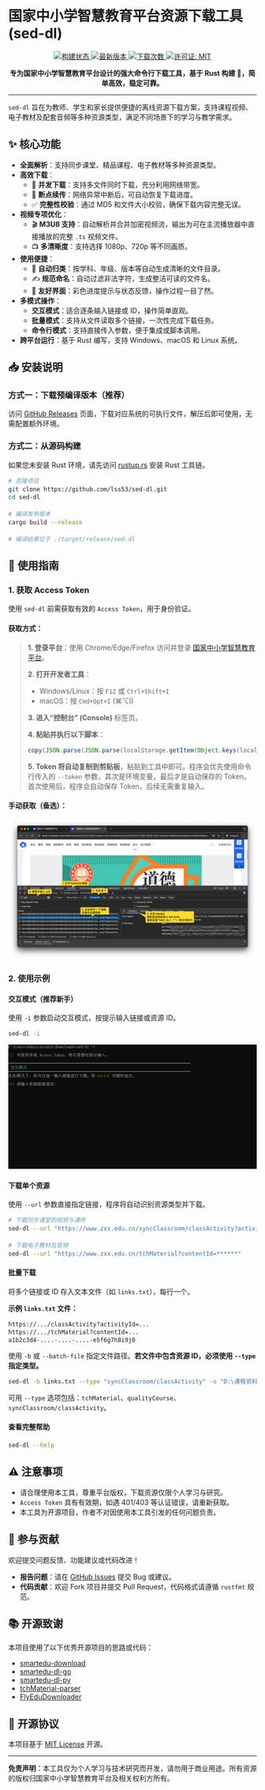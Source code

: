 # 国家中小学智慧教育平台资源下载工具 (sed-dl)

<div align="center">

<p align="center">
    <a href="https://github.com/lss53/sed-dl/actions/workflows/release.yml">
        <img src="https://github.com/lss53/sed-dl/actions/workflows/release.yml/badge.svg" alt="构建状态">
    </a>
    <a href="https://github.com/lss53/sed-dl/releases/latest">
        <img src="https://img.shields.io/github/v/release/lss53/sed-dl" alt="最新版本">
    </a>
    <a href="https://github.com/lss53/sed-dl/releases/latest">
        <img src="https://img.shields.io/github/downloads/lss53/sed-dl/total" alt="下载次数">
    </a>
    <a href="https://opensource.org/licenses/MIT">
        <img src="https://img.shields.io/badge/License-MIT-blue.svg" alt="许可证: MIT">
    </a>
</p>

**专为国家中小学智慧教育平台设计的强大命令行下载工具，基于 Rust 构建 🦀，简单高效，稳定可靠。**

</div>

---

`sed-dl` 旨在为教师、学生和家长提供便捷的离线资源下载方案，支持课程视频、电子教材及配套音频等多种资源类型，满足不同场景下的学习与教学需求。

## ✨ 核心功能

-   **全面解析**：支持同步课堂、精品课程、电子教材等多种资源类型。
-   **高效下载**：
    -   🚀 **并发下载**：支持多文件同时下载，充分利用网络带宽。
    -   🔄 **断点续传**：网络异常中断后，可自动恢复下载进度。
    -   ✅ **完整性校验**：通过 MD5 和文件大小校验，确保下载内容完整无误。
-   **视频专项优化**：
    -   🎬 **M3U8 支持**：自动解析并合并加密视频流，输出为可在主流播放器中直接播放的完整 `.ts` 视频文件。
    -   📺 **多清晰度**：支持选择 1080p、720p 等不同画质。
-   **使用便捷**：
    -   🌳 **自动归类**：按学科、年级、版本等自动生成清晰的文件目录。
    -   ✍️ **规范命名**：自动过滤非法字符，生成整洁可读的文件名。
    -   🎨 **友好界面**：彩色进度提示与状态反馈，操作过程一目了然。
-   **多模式操作**：
    -   **交互模式**：适合逐条输入链接或 ID，操作简单直观。
    -   **批量模式**：支持从文件读取多个链接，一次性完成下载任务。
    -   **命令行模式**：支持直接传入参数，便于集成或脚本调用。
-   **跨平台运行**：基于 Rust 编写，支持 Windows、macOS 和 Linux 系统。

## 📥 安装说明

### 方式一：下载预编译版本（推荐）

访问 [GitHub Releases](https://github.com/lss53/sed-dl/releases) 页面，下载对应系统的可执行文件，解压后即可使用，无需配置额外环境。

### 方式二：从源码构建

如果您未安装 Rust 环境，请先访问 [rustup.rs](https://rustup.rs/) 安装 Rust 工具链。

```bash
# 克隆项目
git clone https://github.com/lss53/sed-dl.git
cd sed-dl

# 编译发布版本
cargo build --release

# 编译结果位于 ./target/release/sed-dl
```

## 🚀 使用指南

### 1. 获取 Access Token

使用 `sed-dl` 前需获取有效的 `Access Token`，用于身份验证。

#### 获取方式：

> **1. 登录平台**：使用 Chrome/Edge/Firefox 访问并登录 [国家中小学智慧教育平台](https://auth.smartedu.cn/uias/login)。
>
> **2. 打开开发者工具**：
>    -   Windows/Linux：按 `F12` 或 `Ctrl+Shift+I`
>    -   macOS：按 `Cmd+Opt+I` (⌘⌥I)
>
> **3. 进入“控制台” (Console)** 标签页。
>
> **4. 粘贴并执行以下脚本**：
> ```javascript
> copy(JSON.parse(JSON.parse(localStorage.getItem(Object.keys(localStorage).find(i => i.startsWith("ND_UC_AUTH")))).value).access_token)
> ```
> **5. Token 将自动复制到剪贴板**，粘贴到工具中即可。程序会优先使用命令行传入的 `--token` 参数，其次是环境变量，最后才是自动保存的 Token。首次使用后，程序会自动保存 Token，后续无需重复输入。

#### 手动获取（备选）：

![令牌截图](.github/assets/token.png)

### 2. 使用示例

#### 交互模式（推荐新手）

使用 `-i` 参数启动交互模式，按提示输入链接或资源 ID。

```bash
sed-dl -i
```
![交互模式截图](.github/assets/sed-dl-i.png)

#### 下载单个资源

使用 `--url` 参数直接指定链接，程序将自动识别资源类型并下载。

```bash
# 下载同步课堂的视频与课件
sed-dl --url "https://www.zxx.edu.cn/syncClassroom/classActivity?activityId=******"

# 下载电子教材及音频
sed-dl --url "https://www.zxx.edu.cn/tchMaterial?contentId=******"
```

#### 批量下载

将多个链接或 ID 存入文本文件（如 `links.txt`），每行一个。

**示例 `links.txt` 文件：**
```
https://.../classActivity?activityId=...
https://.../tchMaterial?contentId=...
a1b2c3d4-....-....-....-e5f6g7h8i9j0
```

使用 `-b` 或 `--batch-file` 指定文件路径。**若文件中包含资源 ID，必须使用 `--type` 指定类型。**

```bash
sed-dl -b links.txt --type "syncClassroom/classActivity" -o "D:\课程资料"
```
可用 `--type` 选项包括：`tchMaterial`、`qualityCourse`、`syncClassroom/classActivity`。

#### 查看完整帮助

```bash
sed-dl --help
```

## ⚠️ 注意事项

-   请合理使用本工具，尊重平台版权，下载资源仅限个人学习与研究。
-   `Access Token` 具有有效期，如遇 401/403 等认证错误，请重新获取。
-   本工具为开源项目，作者不对因使用本工具引发的任何问题负责。

## 🤝 参与贡献

欢迎提交问题反馈、功能建议或代码改进！

-   **报告问题**：请在 [GitHub Issues](https://github.com/lss53/sed-dl/issues) 提交 Bug 或建议。
-   **代码贡献**：欢迎 Fork 项目并提交 Pull Request，代码格式请遵循 `rustfmt` 规范。

## 📚 开源致谢

本项目使用了以下优秀开源项目的思路或代码：

-   [smartedu-download](https://github.com/52beijixing/smartedu-download)
-   [smartedu-dl-go](https://github.com/hantang/smartedu-dl-go)
-   [smartedu-dl-py](https://github.com/changsongyang/smartedu-dl-py)
-   [tchMaterial-parser](https://github.com/happycola233/tchMaterial-parser)
-   [FlyEduDownloader](https://github.com/cjhdevact/FlyEduDownloader)

## 📄 开源协议

本项目基于 [MIT License](LICENSE) 开源。

---

**免责声明**：本工具仅为个人学习与技术研究而开发，请勿用于商业用途。所有资源的版权归国家中小学智慧教育平台及相关权利方所有。